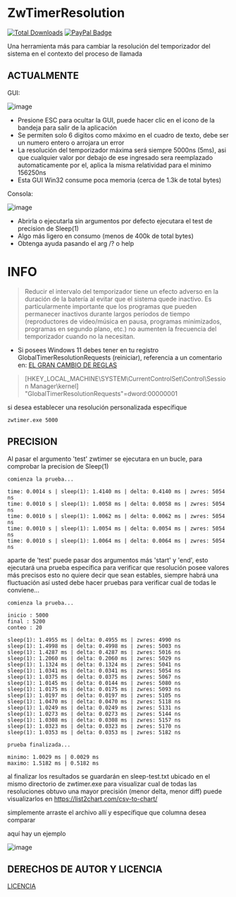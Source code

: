 # ZwTimerResolution
[![Total Downloads](https://img.shields.io/github/downloads/LuSlower/ZwTimerResolution/total.svg)](https://github.com/LuSlower/ZwTimerResolution/releases) [![PayPal Badge](https://img.shields.io/badge/PayPal-003087?logo=paypal&logoColor=fff&style=flat)](https://paypal.me/eldontweaks) 

Una herramienta más para cambiar la resolución del temporizador del sistema en el contexto del proceso de llamada

## ACTUALMENTE
GUI:

![image](https://github.com/LuSlower/ZwTimerResolution/assets/148411728/0a3e3c6c-74ea-4109-acb1-e892a68f443f)

* Presione ESC para ocultar la GUI, puede hacer clic en el icono de la bandeja para salir de la aplicación
* Se permiten solo 6 digitos como máximo en el cuadro de texto, debe ser un numero entero o arrojara un error
* La resolución del temporizador máxima será siempre 5000ns (5ms), asi que cualquier valor por debajo de ese ingresado sera reemplazado automaticamente por el, 
aplica la misma relatividad para el minimo 156250ns
* Esta GUI Win32 consume poca memoria (cerca de 1.3k de total bytes)

Consola:

![image](https://github.com/LuSlower/ZwTimerResolution/assets/148411728/acf5bbde-7ee3-477c-a11b-5a87fef54481)

* Abrirla o ejecutarla sin argumentos por defecto ejecutara el test de precision de Sleep(1)
* Algo más ligero en consumo (menos de 400k de total bytes)
* Obtenga ayuda pasando el arg /? o help

# INFO
> Reducir el intervalo del temporizador tiene un efecto adverso en la duración de la batería al evitar que el sistema quede inactivo. Es particularmente importante que los programas que pueden permanecer inactivos durante largos períodos de tiempo (reproductores de video/música en pausa, programas minimizados, programas en segundo plano, etc.) no aumenten la frecuencia del temporizador cuando no la necesitan.

* Si posees Windows 11 debes tener en tu registro GlobalTimerResolutionRequests (reiniciar), referencia a un comentario en: [EL GRAN CAMBIO DE REGLAS](https://randomascii.wordpress.com/2020/10/04/windows-timer-resolution-the-great-rule-change/)

> [HKEY_LOCAL_MACHINE\SYSTEM\CurrentControlSet\Control\Session Manager\kernel]
"GlobalTimerResolutionRequests"=dword:00000001

si desea establecer una resolución personalizada específique

```
zwtimer.exe 5000
```

## PRECISION

Al pasar el argumento 'test' zwtimer se ejecutara en un bucle, para comprobar la precision de Sleep(1)

```
comienza la prueba...

time: 0.0014 s | sleep(1): 1.4140 ms | delta: 0.4140 ms | zwres: 5054 ns
time: 0.0010 s | sleep(1): 1.0058 ms | delta: 0.0058 ms | zwres: 5054 ns
time: 0.0010 s | sleep(1): 1.0062 ms | delta: 0.0062 ms | zwres: 5054 ns
time: 0.0010 s | sleep(1): 1.0054 ms | delta: 0.0054 ms | zwres: 5054 ns
time: 0.0010 s | sleep(1): 1.0064 ms | delta: 0.0064 ms | zwres: 5054 ns
```

aparte de 'test' puede pasar dos argumentos más 'start' y 'end', esto ejecutará una prueba específica para verificar que resolución posee valores más precisos
esto no quiere decir que sean estables, siempre habrá una fluctuación así usted debe hacer pruebas para verificar cual de todas le conviene...

```
comienza la prueba...

inicio : 5000
final : 5200
conteo : 20

sleep(1): 1.4955 ms | delta: 0.4955 ms | zwres: 4990 ns
sleep(1): 1.4998 ms | delta: 0.4998 ms | zwres: 5003 ns
sleep(1): 1.4287 ms | delta: 0.4287 ms | zwres: 5016 ns
sleep(1): 1.2060 ms | delta: 0.2060 ms | zwres: 5029 ns
sleep(1): 1.1324 ms | delta: 0.1324 ms | zwres: 5041 ns
sleep(1): 1.0341 ms | delta: 0.0341 ms | zwres: 5054 ns
sleep(1): 1.0375 ms | delta: 0.0375 ms | zwres: 5067 ns
sleep(1): 1.0145 ms | delta: 0.0144 ms | zwres: 5080 ns
sleep(1): 1.0175 ms | delta: 0.0175 ms | zwres: 5093 ns
sleep(1): 1.0197 ms | delta: 0.0197 ms | zwres: 5105 ns
sleep(1): 1.0470 ms | delta: 0.0470 ms | zwres: 5118 ns
sleep(1): 1.0249 ms | delta: 0.0249 ms | zwres: 5131 ns
sleep(1): 1.0273 ms | delta: 0.0273 ms | zwres: 5144 ns
sleep(1): 1.0308 ms | delta: 0.0308 ms | zwres: 5157 ns
sleep(1): 1.0323 ms | delta: 0.0323 ms | zwres: 5170 ns
sleep(1): 1.0353 ms | delta: 0.0353 ms | zwres: 5182 ns

prueba finalizada...

minimo: 1.0029 ms | 0.0029 ms
maximo: 1.5182 ms | 0.5182 ms
```

al finalizar los resultados se guardarán en sleep-test.txt ubicado en el mismo directorio de zwtimer.exe
para visualizar cual de todas las resoluciones obtuvo una mayor precisión (menor delta, menor diff)
puede visualizarlos en https://list2chart.com/csv-to-chart/

simplemente arraste el archivo allí y específique que columna desea comparar

aquí hay un ejemplo

![image](https://github.com/LuSlower/nt_timer/assets/148411728/18d45865-1cf7-4a3d-9811-48ee45c53426)

## DERECHOS DE AUTOR Y LICENCIA
[LICENCIA](LICENSE)
